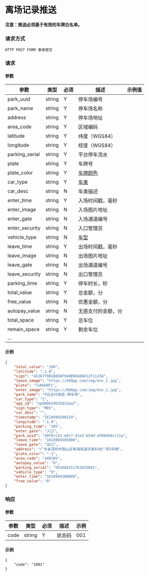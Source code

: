 # 离场记录推送


**注意：推送必须基于有效的车牌白名单。**

### 请求方式

`HTTP POST FORM 表单提交`

### 请求

#### 参数

| 参数           | 类型   | 必须 | 描述                                                                                                                                         | 示例值 |
| -------------- | ------ | ---- |--------------------------------------------------------------------------------------------------------------------------------------------| ------ |
| park_uuid      | string | Y    | 停车场编号                                                                                                                                      |        |
| park_name      | string | Y    | 停车场名称                                                                                                                                      |        |
| address        | string | Y    | 停车场地址                                                                                                                                      |        |
| area_code      | string | Y    | 区域编码                                                                                                                                       |        |
| latitude       | string | Y    | 纬度（WGS84）                                                                                                                                  |        |
| longitude      | string | Y    | 经度（WGS84）                                                                                                                                  |        |
| parking_serial | string | Y    | 平台停车流水                                                                                                                                     |        |
| plate          | string | Y    | 车牌号                                                                                                                                        |        |
| plate_color    | string | Y    | <a href="https://doc.4pyun.com/openapi/appendix.html#color_type">车牌颜色</a>                                                                  ||
| car_type       | string | Y    | <a href="https://doc.4pyun.com/openapi/appendix.html#car_type">车类</a>||
| car_desc       | string | N    | 车类描述                                                                                                                                       |        |
| enter_time     | string | Y    | 入场时间戳，毫秒                                                                                                                                   |        |
| enter_image    | string | N    | 入场图片地址                                                                                                                                     |        |
| enter_gate     | string | N    | 入场通道编号                                                                                                                                     |        |
| enter_security | string | N    | 入口管理员                                                                                                                                      |        |
| vehicle_type   | string | N    | <a href="https://doc.4pyun.com/openapi/appendix.html#vehicle_type">车型</a>||
| leave_time     | string | Y    | 出场时间戳，毫秒                                                                                                                                   |        |
| leave_image    | string | N    | 出场图片地址                                                                                                                                     |        |
| leave_gate     | string | N    | 出场通道编号                                                                                                                                     |        |
| leave_security | string | N    | 出口管理员                                                                                                                                      |        |
| parking_time   | string | Y    | 停车时长，秒                                                                                                                                     |        |
| total_value    | string | Y    | 总金额，分                                                                                                                                      |        |
| free_value     | string | N    | 优惠金额，分                                                                                                                                     |        |
| autopay_value  | string | N    | 无感支付的金额，分                                                                                                                                  |        |
| total_space  | string | Y | 总车位                                                                                                                                        |        |
| remain_space | string | Y | 剩余车位                                                                                                                                       |        |
| ...            |        |      |                                                                                                                                            ||

#### 示例

```json
{
    "total_value": "100",
    "latitude": "-1.0",
    "sign": "4E26779B1B6D8F940B9EA0A612F1123A",
    "leave_image": "https://660pp.com/img/env_1.jpg",
    "plate": "川A660P1",
    "enter_image": "https://660pp.com/img/env_1.jpg",
    "park_name": "P云支付体验-停车场",
    "car_type": "1",
    "app_id": "op00961963581daa7",
    "sign_type": "MD5",
    "car_desc": "",
    "timestamp": "1618994590324",
    "longitude": "-1.0",
    "parking_time": "305",
    "enter_gate": "入口",
    "park_uuid": "49f0cc52-e8c7-41e3-b54d-af666b8cc11a",
    "leave_time": "1618994585000",
    "leave_gate": "出口",
    "address": "广东省深圳市南山区粤海街道讯美科技广场3号楼",
    "plate_color": "-1",
    "area_code": "440305",
    "autopay_value": "0",
    "parking_serial": "591668151763415041",
    "vehicle_type": "0",
    "enter_time": "1618994280000",
    "free_value": "0"
}
```

### 响应

#### 参数

| 参数 | 类型 | 必须 | 描述 | 示例 |
|-|-|-|-|-|
| code | string | Y | 状态码 | 001 |

#### 示例

```
{
    "code": "1001"
}
```
